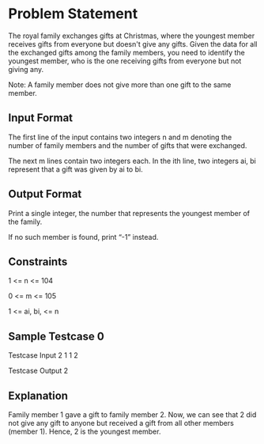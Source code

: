 # Problem Statement
The royal family exchanges gifts at Christmas, where the youngest member receives gifts from everyone but doesn't give any gifts. Given the data for all the exchanged gifts among the family members, you need to identify the youngest member, who is the one receiving gifts from everyone but not giving any.

Note: A family member does not give more than one gift to the same member.

## Input Format
The first line of the input contains two integers n and m denoting the number of family members and the number of gifts that were exchanged.

The next m lines contain two integers each. In the ith line, two integers ai, bi represent that a gift was given by ai to bi.

## Output Format
Print a single integer, the number that represents the youngest member of the family.

If no such member is found, print “-1” instead.

## Constraints
1 <= n <= 104

0 <= m <= 105

1 <= ai, bi, <= n

## Sample Testcase 0
Testcase Input
2 1
1 2

Testcase Output
2
## Explanation
Family member 1 gave a gift to family member 2. Now, we can see that 2 did not give any gift to anyone but received a gift from all other members (member 1). Hence, 2 is the youngest member.
